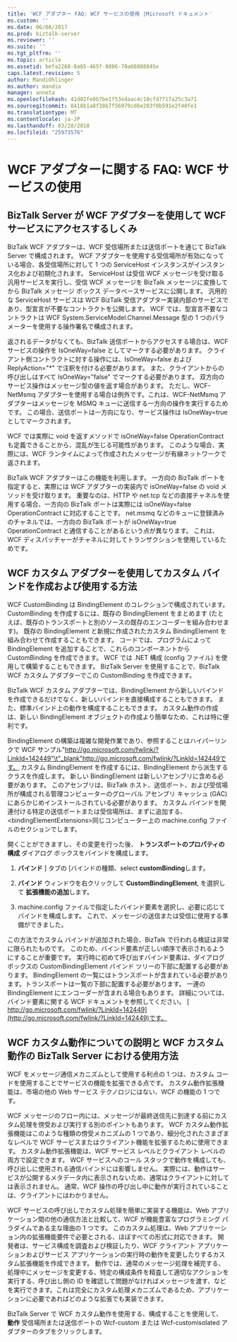 ```yaml
---
title: 'WCF アダプター FAQ: WCF サービスの使用 |Microsoft ドキュメント'
ms.custom: ''
ms.date: 06/08/2017
ms.prod: biztalk-server
ms.reviewer: ''
ms.suite: ''
ms.tgt_pltfrm: ''
ms.topic: article
ms.assetid: befa2268-8a65-465f-8086-70a66808845e
caps.latest.revision: 5
author: MandiOhlinger
ms.author: mandia
manager: anneta
ms.openlocfilehash: 41d02fe0b7be1f53edaac4c18cfd7717a25c3a71
ms.sourcegitcommit: 8418b1a8f38b7f56979cd6e203f0b591e2f40fe1
ms.translationtype: MT
ms.contentlocale: ja-JP
ms.lasthandoff: 03/28/2018
ms.locfileid: "25973576"
---
```

# <a name="wcf-adapter-faq-using-wcf-services"></a>WCF アダプターに関する FAQ: WCF サービスの使用
## <a name="how-does-biztalk-server-use-its-wcf-adapters-to-access-wcf-services"></a>BizTalk Server が WCF アダプターを使用して WCF サービスにアクセスするしくみ  
 BizTalk WCF アダプターは、WCF 受信場所または送信ポートを通じて BizTalk Server で構成されます。 WCF アダプターを使用する受信場所が有効になっている場合、各受信場所に対して 1 つの ServiceHost インスタンスがインスタンス化および初期化されます。 ServiceHost は受信 WCF メッセージを受け取る汎用サービスを実行し、受信 WCF メッセージを BizTalk メッセージに変換してから BizTalk メッセージ ボックス データベースサービスに公開します。 汎用的な ServiceHost サービスは WCF BizTalk 受信アダプター実装内部のサービスであり、型宣言が不要なコントラクトを公開します。 WCF では、型宣言不要なコントラクトは WCF System.ServiceModel.Channel.Message 型の 1 つのパラメーターを使用する操作署名で構成されます。  
  
 返されるデータがなくても、BizTalk 送信ポートからアクセスする場合は、WCF サービスの操作を IsOneWay=false としてマークする必要があります。 クライアント側コントラクトに対する操作には、IsOneWay=false および ReplyAction="*" で注釈を付ける必要があります。  また、クライアントからの呼び出しはすべて IsOneWay="false" でマークする必要があります。 双方向のサービス操作はメッセージ型の値を返す場合があります。 ただし、WCF-NetMsmq アダプターを使用する場合は例外です。これは、WCF-NetMsmq アダプターはメッセージを MSMQ キューに送信する一方向の操作を実行するためです。 この場合、送信ポートは一方向になり、サービス操作は IsOneWay=true としてマークされます。  
  
 WCF では実際に void を返すメソッドで isOneWay=false OperationContract も定義できることから、混乱が生じる可能性があります。 このような場合、実際には、WCF ランタイムによって作成されたメッセージが有線ネットワークで返されます。  
  
 BizTalk WCF アダプターはこの機能を利用します。 一方向の BizTalk ポートを指定すると、実際には WCF アダプターの実装内で isOneWay=false の void メソッドを受け取ります。 重要なのは、HTTP や net.tcp などの直接チャネルを使用する場合、一方向の BizTalk ポートは実際には isOneWay=false OperationContract に対応することです。 net.msmq などのキューに登録済みのチャネルでは、一方向の BizTalk ポートが isOneWay=true OperationContract と通信することがあるという点が異なります。 これは、WCF ディスパッチャーがチャネルに対してトランザクションを使用しているためです。  
  
## <a name="how-do-you-create-and-use-a-custom-binding-with-a-wcf-custom-adapter"></a>WCF カスタム アダプターを使用してカスタム バインドを作成および使用する方法  
 WCF CustomBinding は BindingElement のコレクションで構成されています。 CustomBinding を作成するには、既存の BindingElement をまとめます (たとえば、既存のトランスポートと別のソースの既存のエンコーダーを組み合わせます)。 既存の BindingElement と新規に作成されたカスタム BindingElement を組み合わせて作成することもできます。 コードでは、プログラムによって BindingElement を追加することで、これらのコンポーネントから CustomBinding を作成できます。 WCF では .NET 構成 (config ファイル) を使用して構築することもできます。 BizTalk Server を使用することで、BizTalk WCF カスタム アダプターでこの CustomBinding を作成できます。  
  
 BizTalk WCF カスタム アダプターでは、BindingElement から新しいバインドを作成できるだけでなく、新しいバインドを直接構成することもできます。 また、標準バインド上の動作を構成することもできます。 カスタム動作の作成は、新しい BindingElement オブジェクトの作成より簡単なため、これは特に便利です。  
  
 BindingElement の構築は複雑な開発作業であり、参照することはハイパーリンクで WCF サンプル"http://go.microsoft.com/fwlink/?LinkId=142449"\t"_blank"http://go.microsoft.com/fwlink/?LinkId=142449です。 カスタム BindingElement を作成するには、BindingElement から派生するクラスを作成します。 新しい BindingElement は新しいアセンブリに含める必要があります。 このアセンブリは、BizTalk ホスト、送信ポート、および受信場所が構成される管理コンピューターのグローバル アセンブリ キャッシュ (GAC) にあらかじめインストールされている必要があります。 カスタム バインドを関連付ける特定の送信ポートまたは受信場所は、まずに追加する、 \<bindingElementExtensions\>同じコンピューター上の machine.config ファイルのセクションでします。  
  
 開くことができますし、その変更を行った後、 **トランスポートのプロパティの構成** ダイアログ ボックスをバインドを構成します。  
  
1.  **バインド** ] タブの [バインドの種類、select **customBinding**します。  
  
2.  **バインド**  ウィンドウを右クリックして **CustomBindingElement**, を選択して **拡張機能の追加**します。  
  
3.  machine.config ファイルで指定したバインド要素を選択し、必要に応じてバインドを構成します。 これで、メッセージの送信または受信に使用する準備ができました。  
  
 この方法でカスタム バインドが追加された場合、BizTalk で行われる検証は非常に限られたものです。 このため、バインド要素が正しい順序で表示されるようにすることが重要です。 実行時に初めて呼び出すバインド要素は、ダイアログ ボックスの CustomBindingElement バインド ツリーの下部に配置する必要があります。 BindingElement の一覧にはトランスポートが含まれている必要があります。トランスポートは一覧の下部に配置する必要があります。 一連の BindingElement にエンコーダーが含まれる場合もあります。 詳細については、バインド要素に関する WCF ドキュメントを参照してください。 [ http://go.microsoft.com/fwlink/?LinkId=142449](http://go.microsoft.com/fwlink/?LinkId=142449)です。  
  
## <a name="what-is-a-wcf-custom-behavior-and-how-do-i-use-one-with-biztalk-server"></a>WCF カスタム動作についての説明と WCF カスタム動作の BizTalk Server における使用方法  
 WCF をメッセージ通信メカニズムとして使用する利点の 1 つは、カスタム コードを使用することでサービスの機能を拡張できる点です。 カスタム動作拡張機能は、市場の他の Web サービス テクノロジにはない、WCF の機能の 1 つです。  
  
 WCF メッセージのフロー内には、メッセージが最終送信先に到達する前にカスタム処理を傍受および実行する別のポイントもあります。 WCF カスタム動作拡張機能はこのような種類の傍受メカニズムの 1 つであり、細分化されたさまざまなレベルで WCF サービスまたはクライアント機能を拡張するために使用できます。 カスタム動作拡張機能は、WCF サービス レベルとクライアント レベルの両方で設定できます。 WCF サービスへのコール スタックで動作を構成しても、呼び出しに使用される通信バインドには影響しません。 実際には、動作はサービスが公開するメタデータ内に表示されないため、通常はクライアントに対しては表示されません。 通常、WCF 操作の呼び出し中に動作が実行されていることは、クライアントにはわかりません。  
  
 WCF サービスの呼び出しでカスタム処理を簡単に実装する機能は、Web アプリケーション間の他の通信方法と比較して、WCF が機能豊富なプログラミング パラダイムである主な理由の 1 つです。 このカスタム処理は、Web アプリケーション内の拡張機能要件で必要とされる、ほぼすべての形式に対応できます。 開発者は、サービス構成を調査および検証したり、WCF クライアント アプリケーションおよびサービス アプリケーションの実行時の動作を変更したりするカスタム拡張機能を作成できます。 動作では、通常のメッセージ処理を補完する、処理中にメッセージを変更する、特定の構成条件を精査して適切なアクションを実行する、呼び出し側の ID を確認して問題がなければメッセージを渡す、などを実行できます。これは完全にカスタム処理メカニズムであるため、アプリケーションに必要であればどのような拡張でも実装できます。  
  
 BizTalk Server で WCF カスタム動作を使用する、構成することを使用して、 **動作** 受信場所または送信ポートの Wcf-custom または Wcf-customisolated アダプターのタブをクリックします。